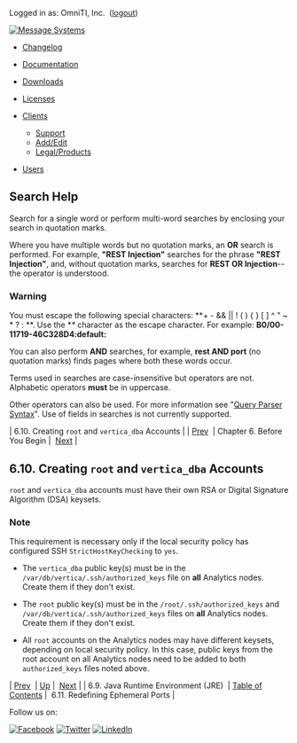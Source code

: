 Logged in as: OmniTI, Inc.  ([logout](https://support.messagesystems.com/logout.php))

[![Message Systems](https://support.messagesystems.com/images/ms-white205.png)](https://support.messagesystems.com/start.php) 

*   [Changelog](https://support.messagesystems.com/start.php?show=changelog)
*   [Documentation](https://support.messagesystems.com/docs/)
*   [Downloads](https://support.messagesystems.com/start.php)

*   [Licenses](https://support.messagesystems.com/license_summary.php)
*   <a href="">Clients</a>
    *   [Support](https://support.messagesystems.com/cs.php)
    *   [Add/Edit](https://support.messagesystems.com/edit_client.php)
    *   [Legal/Products](https://support.messagesystems.com/edit_products.php)
*   [Users](https://support.messagesystems.com/edit_customer.php)

## Search Help

Search for a single word or perform multi-word searches by enclosing your search in quotation marks.

Where you have multiple words but no quotation marks, an **OR** search is performed. For example, **"REST Injection"** searches for the phrase **"REST Injection"**, and, without quotation marks, searches for **REST OR Injection**--the operator is understood.

### Warning

You must escape the following special characters: **+ - && || ! ( ) { } [ ] ^ " ~ * ? : \**. Use the **\** character as the escape character. For example: **B0/00-11719-46C328D4\:default\:**

You can also perform **AND** searches, for example, **rest AND port** (no quotation marks) finds pages where both these words occur.

Terms used in searches are case-insensitive but operators are not. Alphabetic operators **must** be in uppercase.

Other operators can also be used. For more information see "[Query Parser Syntax](https://lucene.apache.org/core/old_versioned_docs/versions/3_0_0/queryparsersyntax.html)". Use of fields in searches is not currently supported.

| 6.10. Creating `root` and `vertica_dba` Accounts |
| [Prev](byb.jre.php)  | Chapter 6. Before You Begin |  [Next](byb.redefine_ephemeral_ports.php) |

## 6.10. Creating `root` and `vertica_dba` Accounts

`root` and `vertica_dba` accounts must have their own RSA or Digital Signature Algorithm (DSA) keysets.

### Note

This requirement is necessary only if the local security policy has configured SSH `StrictHostKeyChecking` to `yes`.

*   The `vertica_dba` public key(s) must be in the `/var/db/vertica/.ssh/authorized_keys` file on **all** Analytics nodes. Create them if they don't exist.

*   The `root` public key(s) must be in the `/root/.ssh/authorized_keys` and `/var/db/vertica/.ssh/authorized_keys` files on **all** Analytics nodes. Create them if they don't exist.

*   All `root` accounts on the Analytics nodes may have different keysets, depending on local security policy. In this case, public keys from the root account on all Analytics nodes need to be added to both `authorized_keys` files noted above.

| [Prev](byb.jre.php)  | [Up](before_you_begin.php) |  [Next](byb.redefine_ephemeral_ports.php) |
| 6.9. Java Runtime Environment (JRE)  | [Table of Contents](index.php) |  6.11. Redefining Ephemeral Ports |

Follow us on:

[![Facebook](https://support.messagesystems.com/images/icon-facebook.png)](http://www.facebook.com/messagesystems) [![Twitter](https://support.messagesystems.com/images/icon-twitter.png)](http://twitter.com/#!/MessageSystems) [![LinkedIn](https://support.messagesystems.com/images/icon-linkedin.png)](http://www.linkedin.com/company/message-systems)
